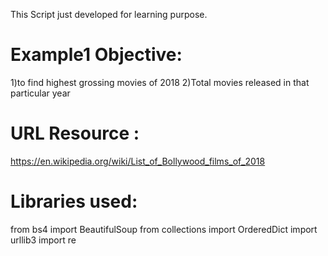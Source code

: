 This Script just developed for learning purpose.

Example1 Objective:
===================
1)to find highest grossing movies of 2018
2)Total movies released in that particular year

URL Resource : 
=============
https://en.wikipedia.org/wiki/List_of_Bollywood_films_of_2018

Libraries used:
===============
from bs4 import BeautifulSoup
from collections import OrderedDict
import urllib3
import re